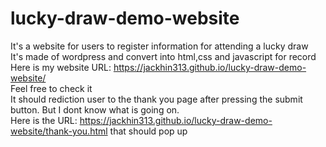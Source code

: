 # lucky-draw-demo-website
It's a website for users to register information for attending a lucky draw  
It's made of wordpress and convert into html,css and javascript for record    
Here is my website URL: https://jackhin313.github.io/lucky-draw-demo-website/   
Feel free to check it   
It should rediction user to the thank you page after pressing the submit button. But I dont know what is going on.    
Here is the URL: https://jackhin313.github.io/lucky-draw-demo-website/thank-you.html that should pop up
